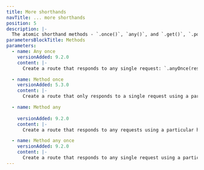 ```yaml
---
title: More shorthands
navTitle: ... more shorthands
position: 5
description: |-
  The atomic shorthand methods - `.once()`, `any()`, and `.get()`, `.post()`, etc. are combined into a variety of shorthand methods that blend their behaviours.
parametersBlockTitle: Methods
parameters:
  - name: Any once 
    versionAdded: 9.2.0
    content: |-
      Create a route that responds to any single request: `.anyOnce(response, options)`

  - name: Method once
    versionAdded: 5.3.0
    content: |-
      Create a route that only responds to a single request using a particular http method: `.getOnce()`, `.postOnce()`, `.putOnce()`, `.deleteOnce()`, `.headOnce()`, `.patchOnce()`

  - name: Method any
        
    versionAdded: 9.2.0
    content: |-
      Create a route that responds to any requests using a particular http method: `.getAny()`, `.postAny()`, `.putAny()`, `.deleteAny()`, `.headAny()`, `.patchAny()`

  - name: Method any once
    versionAdded: 9.2.0
    content: |-
      Create a route that responds to any single request using a particular http method: `.getAnyOnce()`, `.postAnyOnce()`, `.putAnyOnce()`, `.deleteAnyOnce()`, `.headAnyOnce()`, `.patchAnyOnce()`
---
```

